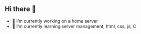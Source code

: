 ## Hi there 👋

- 🔭 I’m currently working on a home server
- 🌱 I’m currently learning server management, html, css, js, C
